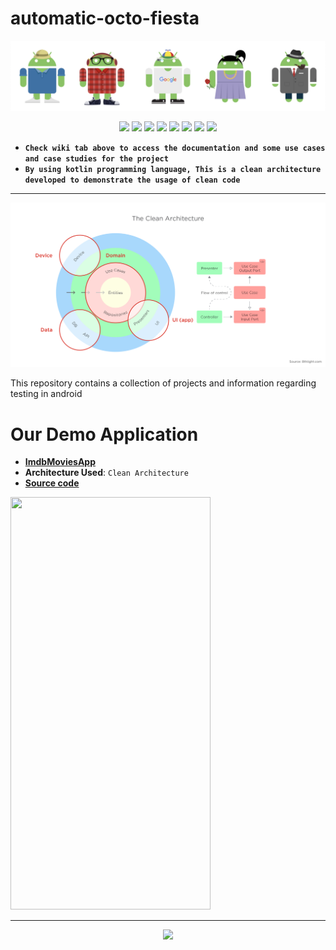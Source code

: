 # automatic-octo-fiesta
![Banner](https://github.com/devrath/automatic-octo-fiesta/blob/main/images/banner.png)

<p align="center">
<a><img src="https://img.shields.io/badge/Retrofit-For--Network-lightgrey"></a>
<a><img src="https://img.shields.io/badge/Kotlin--Dsl-For--Dependencies-red"></a>
<a><img src="https://img.shields.io/badge/Hilt-Dependency%20Injection-green"></a>
<a><img src="https://img.shields.io/badge/Architecture-Clean%20Architecture-pink"></a>
<a><img src="https://img.shields.io/badge/Test Pattern-Robot%20Pattern-purple"></a>
<a><img src="https://img.shields.io/badge/Test Server-Mock%20Server-yellow"></a>
<a><img src="https://img.shields.io/badge/Code coverage-Jacoco-orange"></a>
<a><img src="https://img.shields.io/badge/Dependency Injection-Hilt-DarkKhaki"></a>
</p>

* **`Check wiki tab above to access the documentation and some use cases and case studies for the project`**  
* **`By using kotlin programming language, This is a clean architecture developed to demonstrate the usage of clean code`** 

---
![Banner](https://github.com/devrath/automatic-octo-fiesta/blob/main/images/clean_arch_banner.png)

This repository contains a collection of projects and information regarding testing in android 

# Our Demo Application
* **[ImdbMoviesApp](https://github.com/devrath/automatic-octo-fiesta/wiki/Application---ImdbMoviesApp)**
* **Architecture Used**:  `Clean Architecture` 
* **[Source code](https://github.com/devrath/automatic-octo-fiesta/tree/main/Projects/ImdbMoviesApp)** 

<img src="https://github.com/devrath/automatic-octo-fiesta/blob/main/images/demo.gif" width="320" height="660"/>


***

<p align="center">
<a><img src="https://forthebadge.com/images/badges/built-for-android.svg"></a>
</p>
